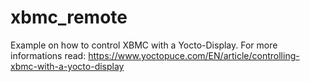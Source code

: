 xbmc_remote
===========

Example on how to control XBMC with a Yocto-Display. For more informations read:
https://www.yoctopuce.com/EN/article/controlling-xbmc-with-a-yocto-display
